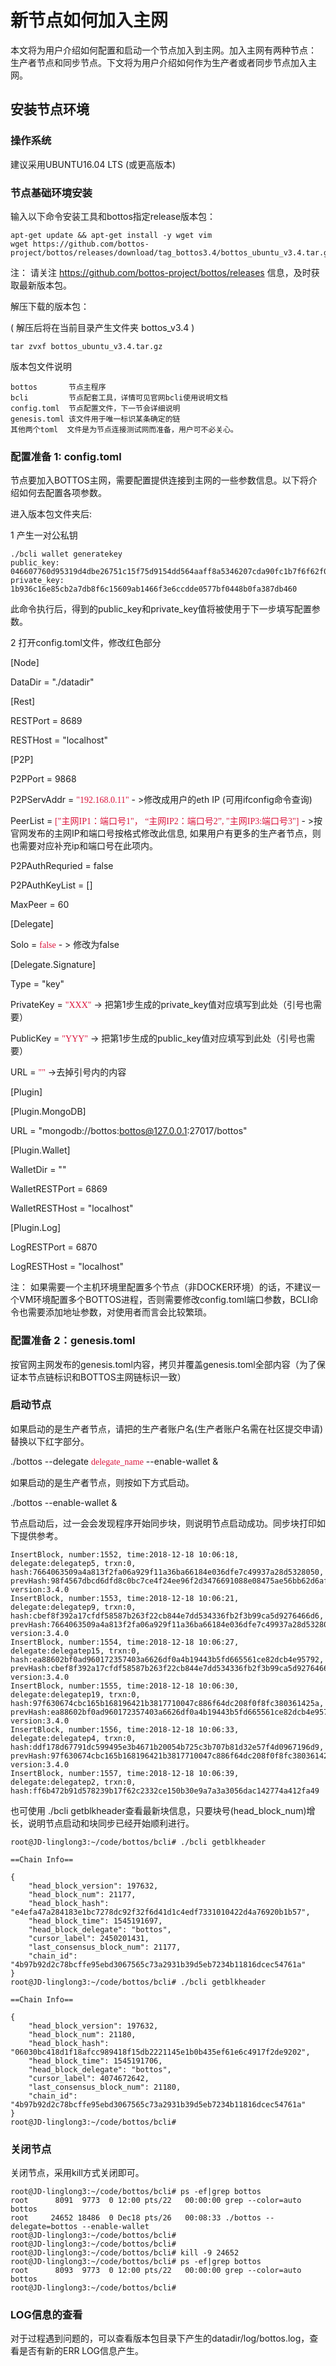 # 新节点如何加入主网

本文将为用户介绍如何配置和启动一个节点加入到主网。加入主网有两种节点： 生产者节点和同步节点。下文将为用户介绍如何作为生产者或者同步节点加入主网。

## 安装节点环境

### 操作系统

建议采用UBUNTU16.04 LTS (或更高版本)

### 节点基础环境安装

输入以下命令安装工具和bottos指定release版本包：
```
apt-get update && apt-get install -y wget vim
wget https://github.com/bottos-project/bottos/releases/download/tag_bottos3.4/bottos_ubuntu_v3.4.tar.gz
```
注：
请关注 https://github.com/bottos-project/bottos/releases 信息，及时获取最新版本包。

解压下载的版本包： 

( 解压后将在当前目录产生文件夹 bottos_v3.4 )
```    
tar zvxf bottos_ubuntu_v3.4.tar.gz
```

版本包文件说明
   
    bottos       节点主程序
    bcli         节点配套工具，详情可见官网bcli使用说明文档
    config.toml  节点配置文件，下一节会详细说明
    genesis.toml 该文件用于唯一标识某条确定的链
    其他两个toml  文件是为节点连接测试网而准备，用户可不必关心。

### 配置准备 1: config.toml

节点要加入BOTTOS主网，需要配置提供连接到主网的一些参数信息。以下将介绍如何去配置各项参数。

进入版本包文件夹后:

1  产生一对公私钥
 
```
./bcli wallet generatekey
public_key: 046607760d95319d4dbe26751c15f75d9154dd564aaff8a5346207cda90fc1b7f6f62f0f7382e964b18a1f3f3b7c6b7b212c63959d1e0ab2b51a4f122b0089e9e4
private_key: 1b936c16e85cb2a7db8f6c15609ab1466f3e6ccdde0577bf0448b0fa387db460
```

此命令执行后，得到的public_key和private_key值将被使用于下一步填写配置参数。

2 打开config.toml文件，修改红色部分

[Node]

DataDir = "./datadir"

[Rest]

RESTPort = 8689

RESTHost = "localhost"

[P2P]

P2PPort = 9868

P2PServAddr =  <font color=#DC143C face="黑体">"192.168.0.11"</font> - >修改成用户的eth IP (可用ifconfig命令查询)

PeerList = <font color=#DC143C face="黑体">["主网IP1：端口号1"， “主网IP2：端口号2”, "主网IP3:端口号3"]</font> - >按官网发布的主网IP和端口号按格式修改此信息, 如果用户有更多的生产者节点，则也需要对应补充ip和端口号在此项内。

P2PAuthRequried = false

P2PAuthKeyList = []

MaxPeer = 60

[Delegate]

Solo = <font color=#DC143C face="黑体">false</font> - > 修改为false

[Delegate.Signature]

Type = "key"

PrivateKey = <font color=#DC143C face="黑体">"XXX"</font> -> 把第1步生成的private_key值对应填写到此处（引号也需要）

PublicKey = <font color=#DC143C face="黑体">"YYY"</font> -> 把第1步生成的public_key值对应填写到此处（引号也需要）

URL = <font color=#DC143C face="黑体">""</font> ->去掉引号内的内容

[Plugin]

[Plugin.MongoDB]

URL = "mongodb://bottos:bottos@127.0.0.1:27017/bottos"

[Plugin.Wallet]

WalletDir = ""

WalletRESTPort = 6869

WalletRESTHost = "localhost"

[Plugin.Log]

LogRESTPort = 6870

LogRESTHost = "localhost"

注：
如果需要一个主机环境里配置多个节点（非DOCKER环境）的话，不建议一个VM环境配置多个BOTTOS进程，否则需要修改config.toml端口参数，BCLI命令也需要添加地址参数，对使用者而言会比较繁琐。

### 配置准备 2：genesis.toml

按官网主网发布的genesis.toml内容，拷贝并覆盖genesis.toml全部内容（为了保证本节点链标识和BOTTOS主网链标识一致）

### 启动节点

如果启动的是生产者节点，请把的生产者账户名(生产者账户名需在社区提交申请)替换以下红字部分。

./bottos --delegate <font color=#DC143C face="黑体">delegate_name</font> --enable-wallet &

如果启动的是生产者节点，则按如下方式启动。

./bottos --enable-wallet &


节点启动后，过一会会发现程序开始同步块，则说明节点启动成功。同步块打印如下提供参考。

```
InsertBlock, number:1552, time:2018-12-18 10:06:18, delegate:delegatep5, trxn:0, hash:7664063509a4a813f2fa06a929f11a36ba66184e036dfe7c49937a28d5328050, prevHash:98f4567dbcd6dfd8c0bc7ce4f24ee96f2d3476691088e08475ae56bb62d6afd3, version:3.4.0
InsertBlock, number:1553, time:2018-12-18 10:06:21, delegate:delegatep9, trxn:0, hash:cbef8f392a17cfdf58587b263f22cb844e7dd534336fb2f3b99ca5d9276466d6, prevHash:7664063509a4a813f2fa06a929f11a36ba66184e036dfe7c49937a28d5328050, version:3.4.0
InsertBlock, number:1554, time:2018-12-18 10:06:27, delegate:delegatep15, trxn:0, hash:ea88602bf0ad960172357403a6626df0a4b19443b5fd665561ce82dcb4e95792, prevHash:cbef8f392a17cfdf58587b263f22cb844e7dd534336fb2f3b99ca5d9276466d6, version:3.4.0
InsertBlock, number:1555, time:2018-12-18 10:06:30, delegate:delegatep19, trxn:0, hash:97f630674cbc165b168196421b3817710047c886f64dc208f0f8fc380361425a, prevHash:ea88602bf0ad960172357403a6626df0a4b19443b5fd665561ce82dcb4e95792, version:3.4.0
InsertBlock, number:1556, time:2018-12-18 10:06:33, delegate:delegatep4, trxn:0, hash:ddf178d67791dc599495e3b4671b20054b725c3b707b81d32e57f4d0967196d9, prevHash:97f630674cbc165b168196421b3817710047c886f64dc208f0f8fc380361425a, version:3.4.0
InsertBlock, number:1557, time:2018-12-18 10:06:39, delegate:delegatep2, trxn:0, hash:ff6b472b91d578239b17f62c2332ce150b30e9a7a3a3056dac142774a412fa49
```

也可使用 ./bcli getblkheader查看最新块信息，只要块号(head_block_num)增长，说明节点启动和块同步已经开始顺利进行。
```
root@JD-linglong3:~/code/bottos/bcli# ./bcli getblkheader

==Chain Info==

{
    "head_block_version": 197632,
    "head_block_num": 21177,
    "head_block_hash": "e4efa47a284183e1bc7278dc92f32f6d41d1c4edf7331010422d4a76920b1b57",
    "head_block_time": 1545191697,
    "head_block_delegate": "bottos",
    "cursor_label": 2450201431,
    "last_consensus_block_num": 21177,
    "chain_id": "4b97b92d2c78bcffe95ebd3067565c73a2931b39d5eb7234b11816dcec54761a"
}
root@JD-linglong3:~/code/bottos/bcli# ./bcli getblkheader

==Chain Info==

{
    "head_block_version": 197632,
    "head_block_num": 21180,
    "head_block_hash": "06030bc418d1f18afcc989418f15db2221145e1b0b435ef61e6c4917f2de9202",
    "head_block_time": 1545191706,
    "head_block_delegate": "bottos",
    "cursor_label": 4074672642,
    "last_consensus_block_num": 21180,
    "chain_id": "4b97b92d2c78bcffe95ebd3067565c73a2931b39d5eb7234b11816dcec54761a"
}
root@JD-linglong3:~/code/bottos/bcli# 
```

### 关闭节点

关闭节点，采用kill方式关闭即可。

```
root@JD-linglong3:~/code/bottos/bcli# ps -ef|grep bottos
root      8091  9773  0 12:00 pts/22   00:00:00 grep --color=auto bottos
root     24652 18486  0 Dec18 pts/26   00:08:33 ./bottos --delegate=bottos --enable-wallet
root@JD-linglong3:~/code/bottos/bcli# 
root@JD-linglong3:~/code/bottos/bcli# 
root@JD-linglong3:~/code/bottos/bcli# kill -9 24652
root@JD-linglong3:~/code/bottos/bcli# ps -ef|grep bottos
root      8093  9773  0 12:00 pts/22   00:00:00 grep --color=auto bottos
root@JD-linglong3:~/code/bottos/bcli# 
```

### LOG信息的查看

对于过程遇到问题的，可以查看版本包目录下产生的datadir/log/bottos.log，查看是否有新的ERR LOG信息产生。